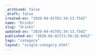 ```yaml
---
_archived: false
_draft: false
created-on: "2020-04-01T01:34:13.754Z"
name: "Drinks"
slug: "drinks"
updated-on: "2020-04-01T01:34:13.754Z"
published-on: "2020-04-02T21:50:18.845Z"
tags: "category"
layout: "single-category.html"
---
```



